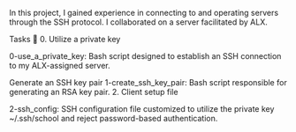 
In this project, I gained experience in connecting to and operating servers through the SSH protocol. I collaborated on a server facilitated by ALX.

Tasks 📃
0. Utilize a private key

0-use_a_private_key: Bash script designed to establish an SSH connection to my ALX-assigned server.

Generate an SSH key pair
1-create_ssh_key_pair: Bash script responsible for generating an RSA key pair.
2. Client setup file

2-ssh_config: SSH configuration file customized to utilize the private key ~/.ssh/school and reject password-based authentication.





